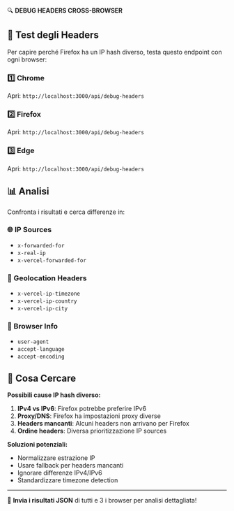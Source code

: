 🔍 **DEBUG HEADERS CROSS-BROWSER**

## 🚀 Test degli Headers

Per capire perché Firefox ha un IP hash diverso, testa questo endpoint con ogni browser:

### 1️⃣ Chrome
Apri: `http://localhost:3000/api/debug-headers`

### 2️⃣ Firefox  
Apri: `http://localhost:3000/api/debug-headers`

### 3️⃣ Edge
Apri: `http://localhost:3000/api/debug-headers`

## 📊 Analisi

Confronta i risultati e cerca differenze in:

### 🌐 IP Sources
- `x-forwarded-for`
- `x-real-ip` 
- `x-vercel-forwarded-for`

### 📍 Geolocation Headers
- `x-vercel-ip-timezone`
- `x-vercel-ip-country`
- `x-vercel-ip-city`

### 🔧 Browser Info
- `user-agent`
- `accept-language`
- `accept-encoding`

## 🎯 Cosa Cercare

**Possibili cause IP hash diverso:**

1. **IPv4 vs IPv6**: Firefox potrebbe preferire IPv6
2. **Proxy/DNS**: Firefox ha impostazioni proxy diverse
3. **Headers mancanti**: Alcuni headers non arrivano per Firefox
4. **Ordine headers**: Diversa prioritizzazione IP sources

**Soluzioni potenziali:**

- Normalizzare estrazione IP
- Usare fallback per headers mancanti  
- Ignorare differenze IPv4/IPv6
- Standardizzare timezone detection

---

📝 **Invia i risultati JSON** di tutti e 3 i browser per analisi dettagliata!
